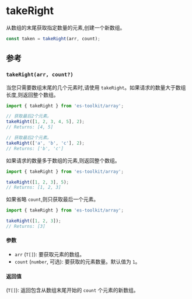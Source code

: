# takeRight

从数组的末尾获取指定数量的元素,创建一个新数组。

```typescript
const taken = takeRight(arr, count);
```

## 参考

### `takeRight(arr, count?)`

当您只需要数组末尾的几个元素时,请使用 `takeRight`。如果请求的数量大于数组长度,则返回整个数组。

```typescript
import { takeRight } from 'es-toolkit/array';

// 获取最后2个元素。
takeRight([1, 2, 3, 4, 5], 2);
// Returns: [4, 5]

// 获取最后2个元素。
takeRight(['a', 'b', 'c'], 2);
// Returns: ['b', 'c']
```

如果请求的数量多于数组的元素,则返回整个数组。

```typescript
import { takeRight } from 'es-toolkit/array';

takeRight([1, 2, 3], 5);
// Returns: [1, 2, 3]
```

如果省略 `count`,则只获取最后一个元素。

```typescript
import { takeRight } from 'es-toolkit/array';

takeRight([1, 2, 3]);
// Returns: [3]
```

#### 参数

- `arr` (`T[]`): 要获取元素的数组。
- `count` (`number`, 可选): 要获取的元素数量。默认值为 `1`。

#### 返回值

(`T[]`): 返回包含从数组末尾开始的 `count` 个元素的新数组。

